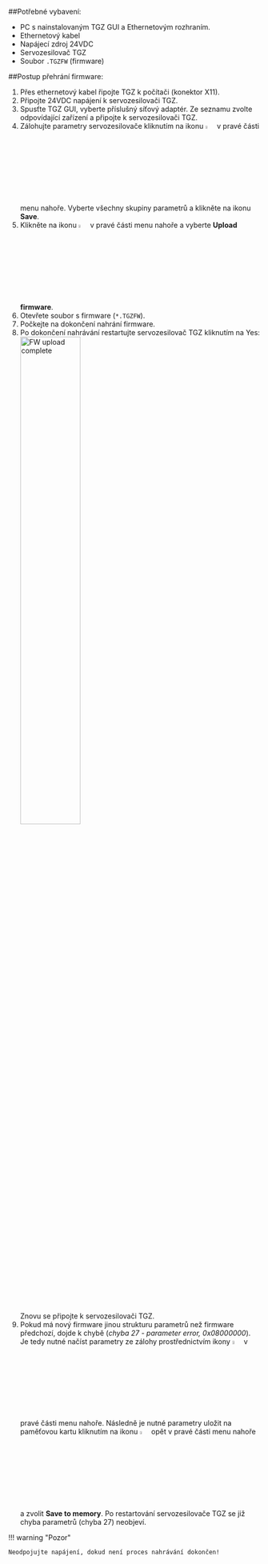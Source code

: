 ##Potřebné vybavení:

- PC s nainstalovaným TGZ GUI a Ethernetovým rozhraním. 
- Ethernetový kabel
- Napájecí zdroj 24VDC
- Servozesilovač TGZ
- Soubor `.TGZFW` (firmware)

##Postup přehrání firmware:

1. Přes ethernetový kabel řipojte TGZ k počítači (konektor X11).
2. Připojte 24VDC napájení k servozesilovači TGZ.
3. Spusťte TGZ GUI, vyberte příslušný síťový adaptér.
   Ze seznamu zvolte odpovídající zařízení a připojte k servozesilovači TGZ.
4. Zálohujte parametry servozesilovače kliknutím na ikonu
   <img src="../../../../../../source/common/img/icoSave.png" alt="Icon Save" style="width:4%;">
   v pravé části menu nahoře. Vyberte všechny skupiny parametrů a klikněte na ikonu **Save**.
5. Klikněte na ikonu
   <img src="../../../../../../source/common/img/icoMemory.png" alt="Icon Memory" style="width:4%;">
   v pravé části menu nahoře a vyberte **Upload firmware**.
6. Otevřete soubor s firmware (`*.TGZFW`).
7. Počkejte na dokončení nahrání firmware.
8. Po dokončení nahrávání restartujte servozesilovač TGZ kliknutím na Yes:
   <img src="../../../../../../source/common/img/GUIfwUploadComplete.png" alt="FW upload complete" style="width:50%;">   
   Znovu se připojte k servozesilovači TGZ.
9. Pokud má nový firmware jinou strukturu parametrů než firmware předchozí, dojde k chybě (*chyba 27 - parameter error, 0x08000000*).
   Je tedy nutné načíst parametry ze zálohy prostřednictvím ikony
   <img src="../../../../../../source/common/img/icoLoad.png" alt="Icon Load" style="width:4%;">
   v pravé části menu nahoře.
   Následně je nutné parametry uložit na paměťovou kartu kliknutím na ikonu
   <img src="../../../../../../source/common/img/icoSave.png" alt="Icon Save" style="width:4%;">
   opět v pravé části menu nahoře a zvolit **Save to memory**.
   Po restartování servozesilovače TGZ se již chyba parametrů (chyba 27) neobjeví.

!!! warning "Pozor"
	
	Neodpojujte napájení, dokud není proces nahrávání dokončen!
